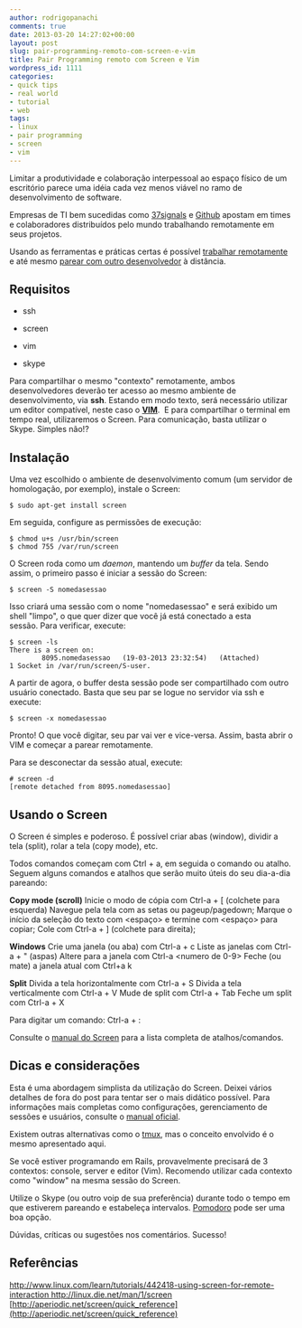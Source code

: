 ```yaml
---
author: rodrigopanachi
comments: true
date: 2013-03-20 14:27:02+00:00
layout: post
slug: pair-programming-remoto-com-screen-e-vim
title: Pair Programming remoto com Screen e Vim
wordpress_id: 1111
categories:
- quick tips
- real world
- tutorial
- web
tags:
- linux
- pair programming
- screen
- vim
---
```


Limitar a produtividade e colaboração interpessoal ao espaço físico de um escritório parece uma idéia cada vez menos viável no ramo de desenvolvimento de software.

Empresas de TI bem sucedidas como [37signals](http://37signals.com/) e [Github](https://github.com/) apostam em times e colaboradores distribuídos pelo mundo trabalhando remotamente em seus projetos.

Usando as ferramentas e práticas certas é possível [trabalhar remotamente](http://37signals.com/svn/posts/3435-remote-office-not-required-the-new-book-by-37signals-coming-fall-2013) e até mesmo [parear com outro desenvolvedor](http://en.wikipedia.org/wiki/Pair_programming) à distância.


## Requisitos





	
  * ssh

	
  * screen

	
  * vim

	
  * skype


Para compartilhar o mesmo "contexto" remotamente, ambos desenvolvedores deverão ter acesso ao mesmo ambiente de desenvolvimento, via **ssh**. Estando em modo texto, será necessário utilizar um editor compatível, neste caso o **[VIM](http://www.vim.org/)**.  E para compartilhar o terminal em tempo real, utilizaremos o Screen. Para comunicação, basta utilizar o Skype. Simples não!?


## Instalação


Uma vez escolhido o ambiente de desenvolvimento comum (um servidor de homologação, por exemplo), instale o Screen:

    
    $ sudo apt-get install screen


Em seguida, configure as permissões de execução:

    
    $ chmod u+s /usr/bin/screen
    $ chmod 755 /var/run/screen


O Screen roda como um _daemon_, mantendo um _buffer_ da tela. Sendo assim, o primeiro passo é iniciar a sessão do Screen:

    
    $ screen -S nomedasessao


Isso criará uma sessão com o nome "nomedasessao" e será exibido um shell "limpo", o que quer dizer que você já está conectado a esta sessão. Para verificar, execute:

    
    $ screen -ls
    There is a screen on:
            8095.nomedasessao	(19-03-2013 23:32:54)	(Attached)
    1 Socket in /var/run/screen/S-user.


A partir de agora, o buffer desta sessão pode ser compartilhado com outro usuário conectado. Basta que seu par se logue no servidor via ssh e execute:

    
    $ screen -x nomedasessao


Pronto! O que você digitar, seu par vai ver e vice-versa. Assim, basta abrir o VIM e começar a parear remotamente.

Para se desconectar da sessão atual, execute:

    
    # screen -d
    [remote detached from 8095.nomedasessao]




## Usando o Screen


O Screen é simples e poderoso. É possível criar abas (window), dividir a tela (split), rolar a tela (copy mode), etc.

Todos comandos começam com Ctrl + a, em seguida o comando ou atalho. Seguem alguns comandos e atalhos que serão muito úteis do seu dia-a-dia pareando:

**Copy mode (scroll)**
Inicie o modo de cópia com Ctrl-a + [ (colchete para esquerda)
Navegue pela tela com as setas ou pageup/pagedown;
Marque o início da seleção do texto com <espaço> e termine com <espaço> para copiar;
Cole com Ctrl-a + ] (colchete para direita);

**Windows**
Crie uma janela (ou aba) com Ctrl-a + c
Liste as janelas com Ctrl-a + " (aspas)
Altere para a janela com Ctrl-a <numero de 0-9>
Feche (ou mate) a janela atual com Ctrl+a k

**Split**
Divida a tela horizontalmente com Ctrl-a + S
Divida a tela verticalmente com Ctrl-a + V
Mude de split com Ctrl-a + Tab
Feche um split com Ctrl-a + X

Para digitar um comando: Ctrl-a + :

Consulte o [manual do Screen](http://linux.die.net/man/1/screen) para a lista completa de atalhos/comandos.


## Dicas e considerações


Esta é uma abordagem simplista da utilização do Screen. Deixei vários detalhes de fora do post para tentar ser o mais didático possível. Para informações mais completas como configurações, gerenciamento de sessões e usuários, consulte o [manual oficial](http://linux.die.net/man/1/screen).

Existem outras alternativas como o [tmux](http://tmux.sourceforge.net/), mas o conceito envolvido é o mesmo apresentado aqui.

Se você estiver programando em Rails, provavelmente precisará de 3 contextos: console, server e editor (Vim). Recomendo utilizar cada contexto como "window" na mesma sessão do Screen.

Utilize o Skype (ou outro voip de sua preferência) durante todo o tempo em que estiverem pareando e estabeleça intervalos. [Pomodoro](http://www.pomodorotechnique.com/) pode ser uma boa opção.

Dúvidas, críticas ou sugestões nos comentários. Sucesso!


## Referências


[http://www.linux.com/learn/tutorials/442418-using-screen-for-remote-interaction
](http://www.linux.com/learn/tutorials/442418-using-screen-for-remote-interaction)[http://linux.die.net/man/1/screen
](http://linux.die.net/man/1/screen)[http://aperiodic.net/screen/quick_reference](http://aperiodic.net/screen/quick_reference)
